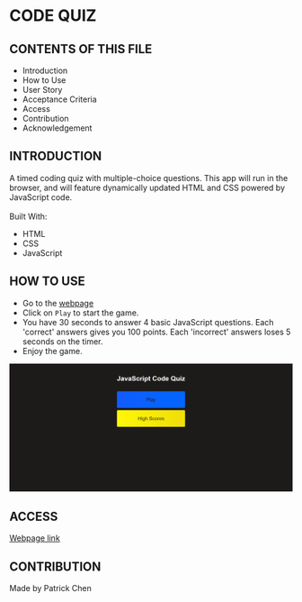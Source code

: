 # CODE QUIZ

## CONTENTS OF THIS FILE

* Introduction
* How to Use
* User Story
* Acceptance Criteria
* Access
* Contribution
* Acknowledgement

## INTRODUCTION

A timed coding quiz with multiple-choice questions. This app will run in the browser, and will feature dynamically updated HTML and CSS powered by JavaScript code.<br />
<br/>
Built With:
- HTML
- CSS
- JavaScript

## HOW TO USE

- Go to the [webpage](https://paperpatch.github.io/code_quiz/)
- Click on `Play` to start the game.
- You have 30 seconds to answer 4 basic JavaScript questions. Each 'correct' answers gives you 100 points. Each 'incorrect' answers loses 5 seconds on the timer.
- Enjoy the game.

![Alt text](./assets/images/webpage-screenshot.png "webpage screenshot") 

## ACCESS
[Webpage link](https://paperpatch.github.io/code_quiz/)

## CONTRIBUTION
Made by Patrick Chen
